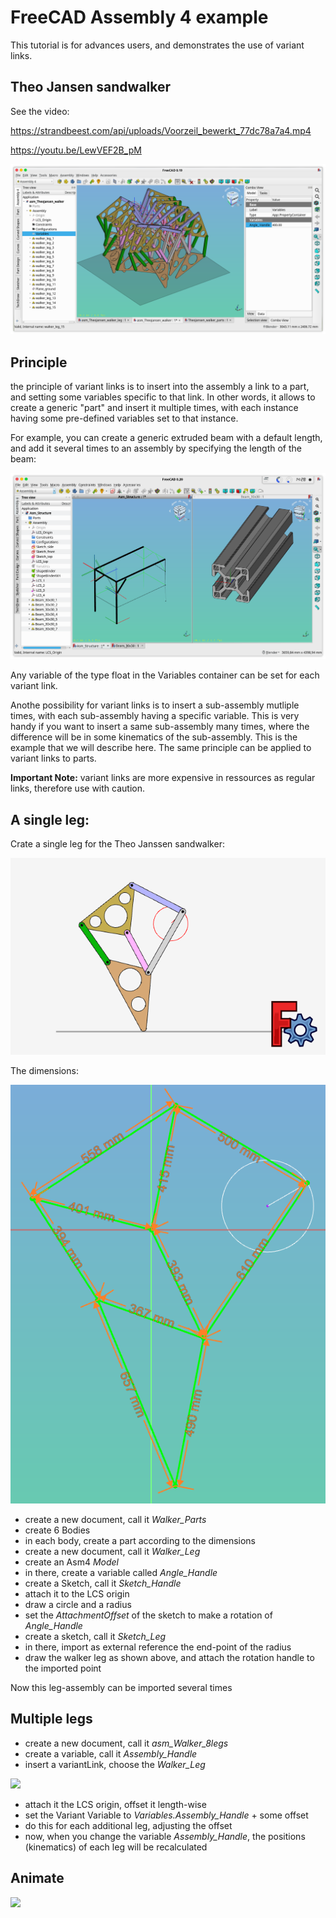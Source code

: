 # FreeCAD Assembly 4 example

This tutorial is for advances users, and demonstrates the use of variant links.

## Theo Jansen sandwalker

See the video:

https://strandbeest.com/api/uploads/Voorzeil_bewerkt_77dc78a7a4.mp4

https://youtu.be/LewVEF2B_pM


![](walker_15legs.png)



## Principle

the principle of variant links is to insert into the assembly a link to a part, and setting some variables specific to that link. In other words, it allows to create a generic "part" and insert it multiple times, with each instance having some pre-defined variables set to that instance. 

For example, you can create a generic extruded beam with a default length, and add it several times to an assembly by specifying the length of the beam:

![](Structure.png)

Any variable of the type float in the Variables container can be set for each variant link.

Anothe possibility for variant links is to insert a sub-assembly mutliple times, with each sub-assembly having a specific variable. This is very handy if you want to insert a same sub-assembly many times, where the difference will be in some kinematics of the sub-assembly. This is the example that we will describe here. The same principle can be applied to variant links to parts.

**Important Note:** variant links are more expensive in ressources as regular links, therefore use with caution.



## A single leg:

Crate a single leg for the Theo Janssen sandwalker:

![](single_leg.gif)


The dimensions:


![](dimensions.png)


* create a new document, call it _Walker_Parts_
* create 6 Bodies
* in each body, create a part according to the dimensions
* create a new document, call it _Walker_Leg_
* create an Asm4 _Model_
* in there, create a variable called _Angle_Handle_
* create a Sketch, call it _Sketch_Handle_
* attach it to the LCS origin
* draw a circle and a radius
* set the _AttachmentOffset_ of the sketch to make a rotation of _Angle_Handle_
* create a sketch, call it _Sketch_Leg_
* in there, import as external reference the end-point of the radius
* draw the walker leg as shown above, and attach the rotation handle to the imported point

Now this leg-assembly can be imported several times

## Multiple legs

* create a new document, call it _asm_Walker_8legs_
* create a variable, call it _Assembly_Handle_
* insert a variantLink, choose the _Walker_Leg_

![](https://github.com/Zolko-123/FreeCAD_Assembly4/raw/master/Resources/icons/Variant_Link.svg)

* attach it the LCS origin, offset it length-wise
* set the Variant Variable to _Variables.Assembly_Handle_ + some offset
* do this for each additional leg, adjusting the offset
* now, when you change the variable _Assembly_Handle_, the positions (kinematics) of each leg will be recalculated



## Animate

![](walker_8legs.gif)




